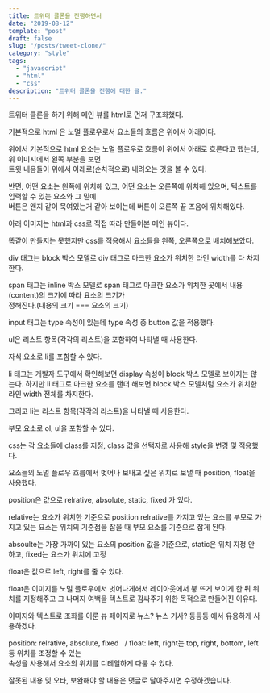 ```yaml
---
title: 트위터 클론을 진행하면서
date: "2019-08-12"
template: "post"
draft: false
slug: "/posts/tweet-clone/"
category: "style"
tags:
  - "javascript"
  - "html"
  - "css"
description: "트위터 클론을 진행에 대한 글."
---
```


트위터 클론을 하기 위해 메인 뷰를 html로 먼저 구조화했다.

기본적으로 html 은 노멀 플로우로서 요소들의 흐름은 위에서 아래이다.

위에서 기본적으로 html 요소는 노멀 플로우로 흐름이 위에서 아래로 흐른다고 했는데, 위 이미지에서 왼쪽 부분을 보면  
트윗 내용들이 위에서 아래로(순차적으로) 내려오는 것을 볼 수 있다.

반면, 어떤 요소는 왼쪽에 위치해 있고, 어떤 요소는 오른쪽에 위치해 있으며, 텍스트를 입력할 수 있는 요소와 그 밑에  
버튼은 왠지 같이 묵여있는거 같아 보이는데 버튼이 오른쪽 끝 즈음에 위치해있다.

아래 이미지는 html과 css로 직접 따라 만들어본 메인 뷰이다.

똑같이 만들지는 못했지만 css를 적용해서 요소들을 왼쪽, 오른쪽으로 배치해보았다.

div 태그는 block 박스 모델로 div 태그로 마크한 요소가 위치한 라인 width를 다 차지한다.

span 태그는 inline 박스 모델로 span 태그로 마크한 요소가 위치한 곳에서 내용(content)의 크기에 따라 요소의 크기가  
정해진다.(내용의 크기 === 요소의 크기)

input 태그는 type 속성이 있는데 type 속성 중 button 값을 적용했다.

ul은 리스트 항목(각각의 리스트)을 포함하여 나타낼 때 사용한다.

자식 요소로 li를 포함할 수 있다.

li 태그는 개발자 도구에서 확인해보면 display 속성이 block 박스 모델로 보이지는 않는다. 하지만 li 태그로 마크한 요소를 랜더 해보면 block 박스 모델처럼 요소가 위치한 라인 width 전체를 차지한다.

그리고 li는 리스트 항목(각각의 리스트)을 나타낼 때 사용한다.

부모 요소로 ol, ul을 포함할 수 있다.

css는 각 요소들에 class를 지정, class 값을 선택자로 사용해 style을 변경 및 적용했다.

요소들의 노멀 플로우 흐름에서 벗어나 보내고 싶은 위치로 보낼 때 position, float을 사용했다.

position은 값으로 relrative, absolute, static, fixed 가 있다.

relative는 요소가 위치한 기준으로 position relrative를 가지고 있는 요소를 부모로 가지고 있는 요소는 위치의 기준점을 잡을 때 부모 요소를 기준으로 잡게 된다.

absoulte는 가장 가까이 있는 요소의 position 값을 기준으로, static은 위치 지정 안 하고, fixed는 요소가 위치에 고정

float은 값으로 left, right를 줄 수 있다.

float은 이미지를 노멀 플로우에서 벗어나게해서 레이아웃에서 붕 뜨게 보이게 한 뒤 위치를 지정해주고 그 나머지 여백을 텍스트로 감싸주기 위한 목적으로 만들어진 이유다.

이미지와 텍스트로 조화를 이룬 뷰 페이지로 뉴스? 뉴스 기사? 등등등 에서 유용하게 사용하겠다.

position: relrative, absolute, fixed   / float: left, right는 top, right, bottom, left 등 위치를 조정할 수 있는  
속성을 사용해서 요소의 위치를 디테일하게 다룰 수 있다.

잘못된 내용 및 오타, 보완해야 할 내용은 댓글로 달아주시면 수정하겠습니다.

